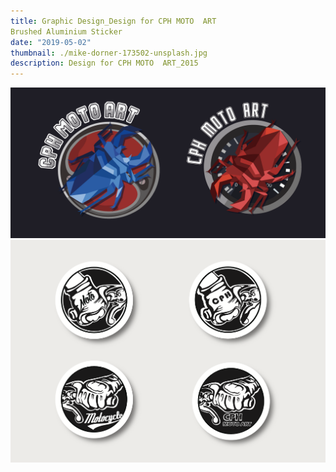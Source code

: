 ```yaml
---
title: Graphic Design_Design for CPH MOTO  ART
Brushed Aluminium Sticker
date: "2019-05-02"
thumbnail: ./mike-dorner-173502-unsplash.jpg
description: Design for CPH MOTO  ART_2015
---
```


![Fruits](./mike-dorner-173503-unsplash.jpg)
![Fruits](./mike-dorner-173504-unsplash.jpg)

</div>